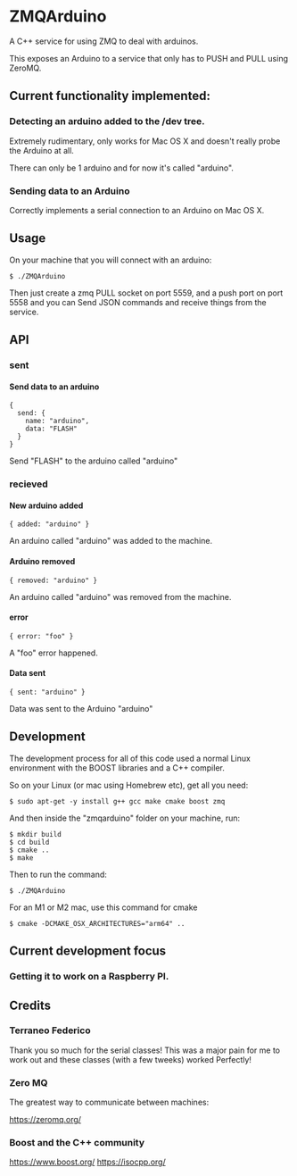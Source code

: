 # ZMQArduino

A C++ service for using ZMQ to deal with arduinos.

This exposes an Arduino to a service that only has to PUSH and PULL using ZeroMQ.

## Current functionality implemented:

### Detecting an arduino added to the /dev tree.

Extremely rudimentary, only works for Mac OS X and doesn't really probe the Arduino at all.

There can only be 1 arduino and for now it's called "arduino".

### Sending data to an Arduino

Correctly implements a serial connection to an Arduino on Mac OS X.

## Usage

On your machine that you will connect with an arduino:

```
$ ./ZMQArduino
```

Then just create a zmq PULL socket on port 5559, and a push port on port 5558 and you can Send JSON
commands and receive things from the service.

## API

### sent

#### Send data to an arduino

```
{ 
  send: { 
    name: "arduino", 
    data: "FLASH" 
  } 
}
```

Send "FLASH" to the arduino called "arduino"

### recieved

#### New arduino added

```
{ added: "arduino" }
```
  
An arduino called "arduino" was added to the machine.

#### Arduino removed

```
{ removed: "arduino" }
```
  
An arduino called "arduino" was removed from the machine.

#### error

```
{ error: "foo" }
```
  
A "foo" error happened.

#### Data sent

```
{ sent: "arduino" }
```
  
Data was sent to the Arduino "arduino" 

## Development

The development process for all of this code used a normal Linux environment with the BOOST
libraries and a C++ compiler.

So on your Linux (or mac using Homebrew etc), get all you need:

```
$ sudo apt-get -y install g++ gcc make cmake boost zmq
```

And then inside the "zmqarduino" folder on your machine, run:

```
$ mkdir build
$ cd build
$ cmake ..
$ make
```

Then to run the command:

```
$ ./ZMQArduino
```

For an M1 or M2 mac, use this command for cmake

```
$ cmake -DCMAKE_OSX_ARCHITECTURES="arm64" ..
```

## Current development focus

### Getting it to work on a Raspberry PI.

## Credits

### Terraneo Federico

Thank you so much for the serial classes! This was a major pain for me to work out and
these classes (with a few tweeks) worked Perfectly!

### Zero MQ

The greatest way to communicate between machines:

https://zeromq.org/

### Boost and the C++ community

https://www.boost.org/
https://isocpp.org/

